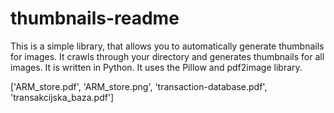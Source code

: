 # thumbnails-readme

This is a simple library, that allows you to automatically generate thumbnails for images. It crawls through your directory and generates thumbnails for all images. It is written in Python. It uses the Pillow and pdf2image library.

['ARM_store.pdf', 'ARM_store.png', 'transaction-database.pdf', 'transakcijska_baza.pdf']